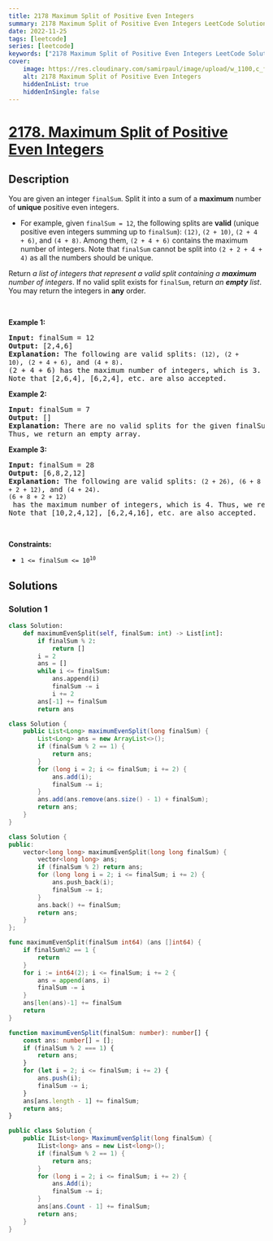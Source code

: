 ```yaml
---
title: 2178 Maximum Split of Positive Even Integers
summary: 2178 Maximum Split of Positive Even Integers LeetCode Solution Explained
date: 2022-11-25
tags: [leetcode]
series: [leetcode]
keywords: ["2178 Maximum Split of Positive Even Integers LeetCode Solution Explained in all languages", "2178 Maximum Split of Positive Even Integers", "LeetCode", "leetcode solution in Python3 C++ Java Go PHP Ruby Swift TypeScript Rust C# JavaScript C", "GeeksforGeeks", "InterviewBit", "Coding Ninjas", "HackerRank", "HackerEarth", "CodeChef", "TopCoder", "AlgoExpert", "freeCodeCamp", "Codeforces", "GitHub", "AtCoder", "Samir Paul"]
cover:
    image: https://res.cloudinary.com/samirpaul/image/upload/w_1100,c_fit,co_rgb:FFFFFF,l_text:Arial_75_bold:2178 Maximum Split of Positive Even Integers - Solution Explained/problem-solving.webp
    alt: 2178 Maximum Split of Positive Even Integers
    hiddenInList: true
    hiddenInSingle: false
---
```



# [2178. Maximum Split of Positive Even Integers](https://leetcode.com/problems/maximum-split-of-positive-even-integers)


## Description

<p>You are given an integer <code>finalSum</code>. Split it into a sum of a <strong>maximum</strong> number of <strong>unique</strong> positive even integers.</p>

<ul>
	<li>For example, given <code>finalSum = 12</code>, the following splits are <strong>valid</strong> (unique positive even integers summing up to <code>finalSum</code>): <code>(12)</code>, <code>(2 + 10)</code>, <code>(2 + 4 + 6)</code>, and <code>(4 + 8)</code>. Among them, <code>(2 + 4 + 6)</code> contains the maximum number of integers. Note that <code>finalSum</code> cannot be split into <code>(2 + 2 + 4 + 4)</code> as all the numbers should be unique.</li>
</ul>

<p>Return <em>a list of integers that represent a valid split containing a <strong>maximum</strong> number of integers</em>. If no valid split exists for <code>finalSum</code>, return <em>an <strong>empty</strong> list</em>. You may return the integers in <strong>any</strong> order.</p>

<p>&nbsp;</p>
<p><strong class="example">Example 1:</strong></p>

<pre>
<strong>Input:</strong> finalSum = 12
<strong>Output:</strong> [2,4,6]
<strong>Explanation:</strong> The following are valid splits: <code>(12)</code>, <code>(2 + 10)</code>, <code>(2 + 4 + 6)</code>, and <code>(4 + 8)</code>.
(2 + 4 + 6) has the maximum number of integers, which is 3. Thus, we return [2,4,6].
Note that [2,6,4], [6,2,4], etc. are also accepted.
</pre>

<p><strong class="example">Example 2:</strong></p>

<pre>
<strong>Input:</strong> finalSum = 7
<strong>Output:</strong> []
<strong>Explanation:</strong> There are no valid splits for the given finalSum.
Thus, we return an empty array.
</pre>

<p><strong class="example">Example 3:</strong></p>

<pre>
<strong>Input:</strong> finalSum = 28
<strong>Output:</strong> [6,8,2,12]
<strong>Explanation:</strong> The following are valid splits: <code>(2 + 26)</code>, <code>(6 + 8 + 2 + 12)</code>, and <code>(4 + 24)</code>. 
<code>(6 + 8 + 2 + 12)</code> has the maximum number of integers, which is 4. Thus, we return [6,8,2,12].
Note that [10,2,4,12], [6,2,4,16], etc. are also accepted.
</pre>

<p>&nbsp;</p>
<p><strong>Constraints:</strong></p>

<ul>
	<li><code>1 &lt;= finalSum &lt;= 10<sup>10</sup></code></li>
</ul>

## Solutions

### Solution 1

<!-- tabs:start -->

```python
class Solution:
    def maximumEvenSplit(self, finalSum: int) -> List[int]:
        if finalSum % 2:
            return []
        i = 2
        ans = []
        while i <= finalSum:
            ans.append(i)
            finalSum -= i
            i += 2
        ans[-1] += finalSum
        return ans
```

```java
class Solution {
    public List<Long> maximumEvenSplit(long finalSum) {
        List<Long> ans = new ArrayList<>();
        if (finalSum % 2 == 1) {
            return ans;
        }
        for (long i = 2; i <= finalSum; i += 2) {
            ans.add(i);
            finalSum -= i;
        }
        ans.add(ans.remove(ans.size() - 1) + finalSum);
        return ans;
    }
}
```

```cpp
class Solution {
public:
    vector<long long> maximumEvenSplit(long long finalSum) {
        vector<long long> ans;
        if (finalSum % 2) return ans;
        for (long long i = 2; i <= finalSum; i += 2) {
            ans.push_back(i);
            finalSum -= i;
        }
        ans.back() += finalSum;
        return ans;
    }
};
```

```go
func maximumEvenSplit(finalSum int64) (ans []int64) {
	if finalSum%2 == 1 {
		return
	}
	for i := int64(2); i <= finalSum; i += 2 {
		ans = append(ans, i)
		finalSum -= i
	}
	ans[len(ans)-1] += finalSum
	return
}
```

```ts
function maximumEvenSplit(finalSum: number): number[] {
    const ans: number[] = [];
    if (finalSum % 2 === 1) {
        return ans;
    }
    for (let i = 2; i <= finalSum; i += 2) {
        ans.push(i);
        finalSum -= i;
    }
    ans[ans.length - 1] += finalSum;
    return ans;
}
```

```cs
public class Solution {
    public IList<long> MaximumEvenSplit(long finalSum) {
        IList<long> ans = new List<long>();
        if (finalSum % 2 == 1) {
            return ans;
        }
        for (long i = 2; i <= finalSum; i += 2) {
            ans.Add(i);
            finalSum -= i;
        }
        ans[ans.Count - 1] += finalSum;
        return ans;
    }
}
```

<!-- tabs:end -->

<!-- end -->
